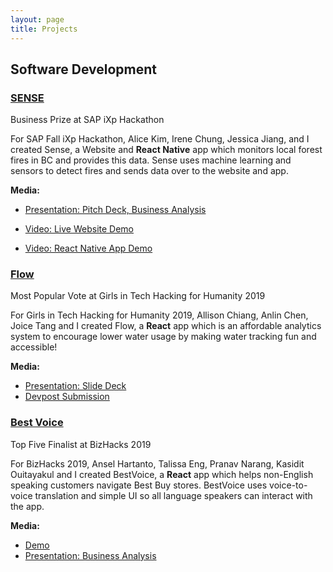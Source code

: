 ```yaml
---
layout: page
title: Projects
---
```


## Software Development

### [SENSE](https://github.com/angeladai1/firesensor)

Business Prize at SAP iXp Hackathon

For SAP Fall iXp Hackathon, Alice Kim, Irene Chung, Jessica Jiang, and I created Sense, a Website and **React Native** app which monitors local forest fires in BC and provides this data. Sense uses machine learning and sensors to detect fires and sends data over to the website and app.

**Media:**
- [Presentation: Pitch Deck, Business Analysis](https://github.com/angeladai1/firesensor/blob/master/Sense.pdf)

- [Video: Live Website Demo](https://github.com/angeladai1/firesensor/blob/master/dashboard.mov)

- [Video: React Native App Demo](https://github.com/angeladai1/firesensor/blob/master/app.mov)

### [Flow](https://github.com/flow-git/flow)

Most Popular Vote at Girls in Tech Hacking for Humanity 2019

For Girls in Tech Hacking for Humanity 2019, Allison Chiang, Anlin Chen, Joice Tang and I created Flow, a **React** app which is an affordable analytics system to encourage lower water usage by making water tracking fun and accessible!

**Media:**
- [Presentation: Slide Deck](https://github.com/flow-git/flow/blob/master/FLOW.pdf)
- [Devpost Submission](https://devpost.com/software/flow-puwafo)

### [Best Voice](https://github.com/angeladai1/bizhacks2019.github.io)

Top Five Finalist at BizHacks 2019

For BizHacks 2019, Ansel Hartanto, Talissa Eng, Pranav Narang, Kasidit Ouitayakul and I created BestVoice, a **React** app which helps non-English speaking customers navigate Best Buy stores. BestVoice uses voice-to-voice translation and simple UI so all language speakers can interact with the app.

**Media:**
- [Demo](https://github.com/angeladai1/bizhacks2019.github.io/blob/master/BizHacks%20BestVoice%20Demo.mp4)
- [Presentation: Business Analysis](https://github.com/angeladai1/bizhacks2019.github.io/blob/master/Best%20Voice%20Pitch%20Deck%20%5BREAD-ONLY%5D.pdf)